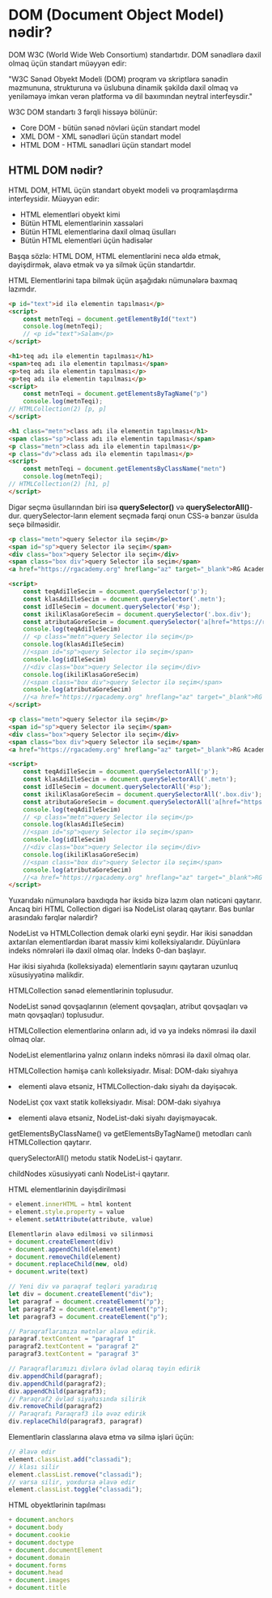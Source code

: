 # DOM (Document Object Model) nədir?

DOM W3C (World Wide Web Consortium) standartıdır.
DOM sənədlərə daxil olmaq üçün standart müəyyən edir:

"W3C Sənəd Obyekt Modeli (DOM) proqram və skriptlərə sənədin məzmununa, strukturuna və üslubuna dinamik şəkildə daxil olmaq və yeniləməyə imkan verən platforma və dil baxımından neytral interfeysdir."

W3C DOM standartı 3 fərqli hissəyə bölünür:

- Core DOM - bütün sənəd növləri üçün standart model
- XML DOM - XML sənədləri üçün standart model
- HTML DOM - HTML sənədləri üçün standart model

## HTML DOM nədir?

HTML DOM, HTML üçün standart obyekt modeli və proqramlaşdırma interfeysidir. Müəyyən edir:

- HTML elementləri obyekt kimi
- Bütün HTML elementlərinin xassələri
- Bütün HTML elementlərinə daxil olmaq üsulları
- Bütün HTML elementləri üçün hadisələr

Başqa sözlə: HTML DOM, HTML elementlərini necə əldə etmək, dəyişdirmək, əlavə etmək və ya silmək üçün standartdır.


HTML Elementlərini tapa bilmək üçün aşağıdakı nümunələrə baxmaq lazımdır.

```html
<p id="text">id ilə elementin tapılması</p>
<script>
    const metnTeqi = document.getElementById("text")
    console.log(metnTeqi);
    // <p id="text">Salam</p>
</script>
```

```html
<h1>teq adı ilə elementin tapılması</h1>
<span>teq adı ilə elementin tapılması</span>
<p>teq adı ilə elementin tapılması</p>
<p>teq adı ilə elementin tapılması</p>
<script>
    const metnTeqi = document.getElementsByTagName("p")
    console.log(metnTeqi);
// HTMLCollection(2) [p, p]
</script>
```

```html
<h1 class="metn">class adı ilə elementin tapılması</h1>
<span class="sp">class adı ilə elementin tapılması</span>
<p class="metn">class adı ilə elementin tapılması</p>
<p class="dv">class adı ilə elementin tapılması</p>
<script>
    const metnTeqi = document.getElementsByClassName("metn")
    console.log(metnTeqi);
// HTMLCollection(2) [h1, p]
</script>
```

Digər seçmə üsullarından biri isə **querySelector()** və **querySelectorAll()**-dur. querySelector-ların element seçmədə fərqi onun CSS-ə bənzər üsulda seçə bilməsidir.

```html
<p class="metn">query Selector ilə seçim</p>
<span id="sp">query Selector ilə seçim</span>
<div class="box">query Selector ilə seçim</div>
<span class="box div">query Selector ilə seçim</span>
<a href="https://rgacademy.org" hreflang="az" target="_blank">RG Academy</a>

<script>
    const teqAdiIleSecim = document.querySelector('p');
    const klasAdiIleSecim = document.querySelector('.metn');
    const idIleSecim = document.querySelector('#sp');
    const ikiliKlasaGoreSecim = document.querySelector('.box.div');
    const atributaGoreSecim = document.querySelector('a[href="https://rgacademy.org"]');
    console.log(teqAdiIleSecim)
    // <p class="metn">query Selector ilə seçim</p>
    console.log(klasAdiIleSecim)
    //<span id="sp">query Selector ilə seçim</span>
    console.log(idIleSecim)
    //<div class="box">query Selector ilə seçim</div>
    console.log(ikiliKlasaGoreSecim)
    //<span class="box div">query Selector ilə seçim</span>
    console.log(atributaGoreSecim)
    //<a href="https://rgacademy.org" hreflang="az" target="_blank">RG Academy</a>
</script>
```

```html
<p class="metn">query Selector ilə seçim</p>
<span id="sp">query Selector ilə seçim</span>
<div class="box">query Selector ilə seçim</div>
<span class="box div">query Selector ilə seçim</span>
<a href="https://rgacademy.org" hreflang="az" target="_blank">RG Academy</a>

<script>
    const teqAdiIleSecim = document.querySelectorAll('p');
    const klasAdiIleSecim = document.querySelectorAll('.metn');
    const idIleSecim = document.querySelectorAll('#sp');
    const ikiliKlasaGoreSecim = document.querySelectorAll('.box.div');
    const atributaGoreSecim = document.querySelectorAll('a[href="https://rgacademy.org"]');
    console.log(teqAdiIleSecim)
    // <p class="metn">query Selector ilə seçim</p>
    console.log(klasAdiIleSecim)
    //<span id="sp">query Selector ilə seçim</span>
    console.log(idIleSecim)
    //<div class="box">query Selector ilə seçim</div>
    console.log(ikiliKlasaGoreSecim)
    //<span class="box div">query Selector ilə seçim</span>
    console.log(atributaGoreSecim)
    //<a href="https://rgacademy.org" hreflang="az" target="_blank">RG Academy</a>
</script>
```

Yuxarıdakı nümunələrə baxdıqda hər iksidə bizə lazım olan nəticəni qaytarır. Ancaq biri HTML Collection digəri isə NodeList olaraq qaytarır. Bəs bunlar arasındakı fərqlər nələrdir?

NodeList və HTMLCollection demək olarki eyni şeydir. Hər ikisi sənəddən axtarılan elementlərdən ibarət massiv kimi kolleksiyalarıdır. Düyünlərə indeks nömrələri ilə daxil olmaq olar. İndeks 0-dan başlayır.

Hər ikisi siyahıda (kolleksiyada) elementlərin sayını qaytaran uzunluq xüsusiyyətinə malikdir.

HTMLCollection sənəd elementlərinin toplusudur.

NodeList sənəd qovşaqlarının (element qovşaqları, atribut qovşaqları və mətn qovşaqları) toplusudur.

HTMLCollection elementlərinə onların adı, id və ya indeks nömrəsi ilə daxil olmaq olar.

NodeList elementlərinə yalnız onların indeks nömrəsi ilə daxil olmaq olar.

HTMLCollection həmişə canlı kolleksiyadır. Misal: DOM-dakı siyahıya <li> elementi əlavə etsəniz, HTMLCollection-dakı siyahı da dəyişəcək.

NodeList çox vaxt statik kolleksiyadır. Misal: DOM-dakı siyahıya <li> elementi əlavə etsəniz, NodeList-dəki siyahı dəyişməyəcək.

getElementsByClassName() və getElementsByTagName() metodları canlı HTMLCollection qaytarır.

querySelectorAll() metodu statik NodeList-i qaytarır.

childNodes xüsusiyyəti canlı NodeList-i qaytarır.




HTML elementlərinin dəyişdirilməsi

```js
+ element.innerHTML = html kontent
+ element.style.property = value
+ element.setAttribute(attribute, value)

Elementlərin əlavə edilməsi və silinməsi
+ document.createElement(div)
+ document.appendChild(element)
+ document.removeChild(element)
+ document.replaceChild(new, old)
+ document.write(text)
```

```js
// Yeni div və paraqraf teqləri yaradırıq
let div = document.createElement("div");
let paragraf = document.createElement("p");
let paragraf2 = document.createElement("p");
let paragraf3 = document.createElement("p");

// Paraqraflarımıza mətnlər əlavə edirik.
paragraf.textContent = "paragraf 1"
paragraf2.textContent = "paragraf 2"
paragraf3.textContent = "paragraf 3"

// Paraqraflarımızı divlərə övlad olaraq təyin edirik
div.appendChild(paragraf);
div.appendChild(paragraf2);
div.appendChild(paragraf3);
// Paraqraf2 övlad siyahısında silirik
div.removeChild(paragraf2)
// Paraqrafı Paraqraf3 ilə əvəz edirik
div.replaceChild(paragraf3, paragraf)
```

Elementlərin classlarına əlavə etmə və silmə işləri üçün:

```js
// Əlavə edir
element.classList.add("classadi");
// klası silir
element.classList.remove("classadi");
// varsa silir, yoxdursa əlavə edir
element.classList.toggle("classadi");
```

HTML obyektlərinin tapılması

```js
+ document.anchors
+ document.body
+ document.cookie
+ document.doctype
+ document.documentElement
+ document.domain
+ document.forms
+ document.head
+ document.images
+ document.title
```

